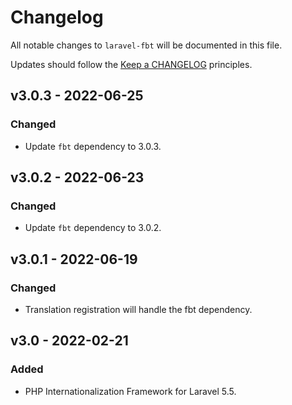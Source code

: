 # Changelog

All notable changes to `laravel-fbt` will be documented in this file.

Updates should follow the [Keep a CHANGELOG](http://keepachangelog.com/) principles.

## v3.0.3 - 2022-06-25

### Changed
- Update `fbt` dependency to 3.0.3.

## v3.0.2 - 2022-06-23

### Changed
- Update `fbt` dependency to 3.0.2.

## v3.0.1 - 2022-06-19

### Changed
- Translation registration will handle the fbt dependency.

## v3.0 - 2022-02-21

### Added
- PHP Internationalization Framework for Laravel 5.5.
